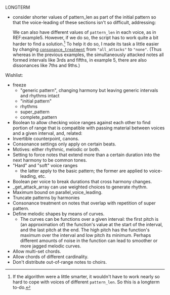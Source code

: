 <!-- These are notes for the developer -->

LONGTERM
- consider shorter values of pattern_len as part of the initial pattern so that the voice-leading of these sections isn't so difficult, addressing:

    We can also have different values of `pattern_len` in each voice, as in REF:example5. However, if we do so, the script has to work quite a bit harder to find a solution.[^smarter] To help it do so, I made its task a little easier by changing  [`consonance_treatment`](settings.html#consonance_treatment) from `"all_attacks"` to `"none"`. (Thus whereas in the previous examples, the simultaneously attacked notes all formed intervals like 3rds and fifths, in example 5, there are also dissonances like 7ths and 9ths.)

    [^smarter]: If the algorithm were a little smarter, it wouldn't have to work nearly so hard to cope with voices of different `pattern_len`. So this is a longterm to-do.


Wishlist:
- freeze
    - "generic pattern", changing harmony but leaving generic intervals
     and rhythms intact
    - "initial pattern"
    - rhythms
    - super_pattern
    - complete_pattern
- Boolean to allow checking voice ranges against each other to find
    portion of range that is compatible with passing material between
    voices and a given interval, and, related:
- Invertible counterpoint, canons.
- Consonance settings only apply on certain beats.
- Motives: either rhythmic, melodic or both.
- Setting to force notes that extend more than a certain duration into
    the next harmony to be common tones.
- "Hard" and "soft" voice ranges
    - the latter apply to the basic pattern; the former are applied
      to voice-leading, etc.
- Boolean per voice to break durations that cross harmony changes.
- _get_attack_array can use weighted choices to generate rhythm.
- Maximum bound on parallel_voice_leading.
- Truncate patterns by harmonies
- Consonance treatment on notes that overlap with repetition of super
    pattern.
- Define melodic shapes by means of curves.
    - The curves can be functions over a given interval: the first
        pitch is (an approximation of) the function's value at the
        start of the interval, and the last pitch at the end. The
        high pitch has the function's maximum over the interval
        and low pitch its minimum. Perhaps different amounts of
        noise in the function can lead to smoother or more jagged
        melodic curves.
- Allow multi-set chords.
- Allow chords of different cardinality.
- Don't distribute out-of-range notes to choirs.
